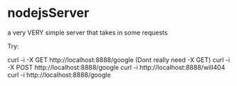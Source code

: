 nodejsServer
============

a very VERY simple server that takes in some requests

Try:

curl -i -X GET http://localhost:8888/google (Dont really need -X GET)
curl -i -X POST http://localhost:8888/google
curl -i http://localhost:8888/will404
curl -i http://localhost:8888/google
